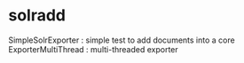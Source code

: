 # solradd
SimpleSolrExporter : simple test to add documents into a core
ExporterMultiThread : multi-threaded exporter
